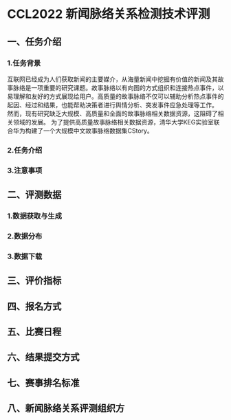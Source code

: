 # CCL2022 新闻脉络关系检测技术评测

## 一、任务介绍
### 1.任务背景
互联网已经成为人们获取新闻的主要媒介，从海量新闻中挖掘有价值的新闻及其故事脉络是一项重要的研究课题。故事脉络以有向图的方式组织和连接热点事件，以易理解和友好的方式展现给用户。高质量的故事脉络不仅可以辅助分析热点事件的起因、经过和结果，也能帮助决策者进行舆情分析、突发事件应急处理等工作。
然而，现有研究缺乏大规模、高质量和全面的故事脉络相关数据资源，这阻碍了相关领域的发展。
为了提供高质量故事脉络相关数据资源，清华大学KEG实验室联合华为构建了一个大规模中文故事脉络数据集CStory。

### 2.任务介绍

### 3.注意事项



## 二、评测数据

### 1.数据获取与生成

### 2.数据分布

### 3.数据下载


## 三、评价指标

## 四、报名方式

## 五、比赛日程

## 六、结果提交方式

## 七、赛事排名标准

## 八、新闻脉络关系评测组织方
